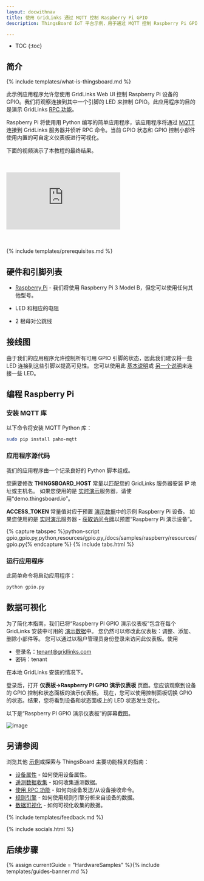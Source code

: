 ```yaml
---
layout: docwithnav
title: 使用 GridLinks 通过 MQTT 控制 Raspberry Pi GPIO
description: ThingsBoard IoT 平台示例，用于通过 MQTT 控制 Raspberry Pi GPIO

---
```


* TOC
{:toc}

## 简介
{% include templates/what-is-thingsboard.md %}

此示例应用程序允许您使用 GridLinks Web UI 控制 Raspberry Pi 设备的 GPIO。我们将观察连接到其中一个引脚的 LED 来控制 GPIO。此应用程序的目的是演示 GridLinks [RPC 功能](/docs/user-guide/rpc/)。

Raspberry Pi 将使用用 Python 编写的简单应用程序，该应用程序将通过 [MQTT](https://en.wikipedia.org/wiki/MQTT)连接到 GridLinks 服务器并侦听 RPC 命令。当前 GPIO 状态和 GPIO 控制小部件使用内置的可自定义仪表板进行可视化。

下面的视频演示了本教程的最终结果。

<br>
<br>
<div id="video">  
    <div id="video_wrapper">
        <iframe src="https://www.youtube.com/embed/SRnYjoS3M0Y" frameborder="0" allowfullscreen></iframe>
    </div>
</div>
<br>
<br>

{% include templates/prerequisites.md %}

## 硬件和引脚列表

- [Raspberry Pi](https://en.wikipedia.org/wiki/Raspberry_Pi) - 我们将使用 Raspberry Pi 3 Model B，但您可以使用任何其他型号。

- LED 和相应的电阻

- 2 根母对公跳线

## 接线图

由于我们的应用程序允许控制所有可用 GPIO 引脚的状态，因此我们建议将一些 LED 连接到这些引脚以提高可见性。
您可以使用此 [基本说明](https://www.raspberrypi.org/documentation/usage/gpio/)或 [另一个说明](https://projects.drogon.net/raspberry-pi/gpio-examples/tux-crossing/gpio-examples-1-a-single-led/)来连接一些 LED。

## 编程 Raspberry Pi

### 安装 MQTT 库

以下命令将安装 MQTT Python 库：

```bash
sudo pip install paho-mqtt
```

### 应用程序源代码

我们的应用程序由一个记录良好的 Python 脚本组成。

您需要修改 **THINGSBOARD_HOST** 常量以匹配您的 GridLinks 服务器安装 IP 地址或主机名。
如果您使用的是 [实时演示](https://demo.thingsboard.io/)服务器，请使用“demo.thingsboard.io”。

**ACCESS_TOKEN** 常量值对应于预置 [演示数据](/docs/samples/demo-account/#tenant-devices)中的示例 Raspberry Pi 设备。
如果您使用的是 [实时演示](https://demo.thingsboard.io/)服务器 - [获取访问令牌](/docs/user-guide/ui/devices/#manage-device-credentials)以预置“Raspberry Pi 演示设备”。

{% capture tabspec %}python-script
gpio,gpio.py,python,resources/gpio.py,/docs/samples/raspberry/resources/gpio.py{% endcapture %}
{% include tabs.html %}

### 运行应用程序

此简单命令将启动应用程序：

```bash
python gpio.py
```

## 数据可视化

为了简化本指南，我们已将“Raspberry PI GPIO 演示仪表板”包含在每个 GridLinks 安装中可用的 [演示数据](/docs/samples/demo-account/#dashboards)中。
您仍然可以修改此仪表板：调整、添加、删除小部件等。
您可以通过以租户管理员身份登录来访问此仪表板。使用

- 登录名：tenant@gridlinks.com
- 密码：tenant

在本地 GridLinks 安装的情况下。

登录后，打开 **仪表板->Raspberry PI GPIO 演示仪表板** 页面。您应该观察到设备的 GPIO 控制和状态面板的演示仪表板。
现在，您可以使用控制面板切换 GPIO 的状态。结果，您将看到设备和状态面板上的 LED 状态发生变化。

以下是“Raspberry PI GPIO 演示仪表板”的屏幕截图。

![image](/images/samples/raspberry/gpio/dashboard.png)

## 另请参阅

浏览其他 [示例](/docs/samples)或探索与 ThingsBoard 主要功能相关的指南：

- [设备属性](/docs/user-guide/attributes/) - 如何使用设备属性。
- [遥测数据收集](/docs/user-guide/telemetry/) - 如何收集遥测数据。
- [使用 RPC 功能](/docs/user-guide/rpc/) - 如何向设备发送/从设备接收命令。
- [规则引擎](/docs/user-guide/rule-engine/) - 如何使用规则引擎分析来自设备的数据。
- [数据可视化](/docs/user-guide/visualization/) - 如何可视化收集的数据。

{% include templates/feedback.md %}

{% include socials.html %}

## 后续步骤

{% assign currentGuide = "HardwareSamples" %}{% include templates/guides-banner.md %}